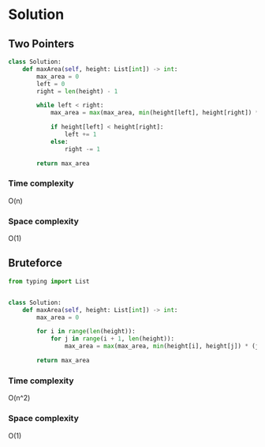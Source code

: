 # Solution

## Two Pointers

```Python
class Solution:
    def maxArea(self, height: List[int]) -> int:
        max_area = 0
        left = 0
        right = len(height) - 1

        while left < right:
            max_area = max(max_area, min(height[left], height[right]) * (right - left))

            if height[left] < height[right]:
                left += 1
            else:
                right -= 1

        return max_area
```

### Time complexity
O(n)

### Space complexity
O(1)

## Bruteforce

```Python
from typing import List


class Solution:
    def maxArea(self, height: List[int]) -> int:
        max_area = 0

        for i in range(len(height)):
            for j in range(i + 1, len(height)):
                max_area = max(max_area, min(height[i], height[j]) * (j - i))

        return max_area
```

### Time complexity
O(n^2)

### Space complexity
O(1)
